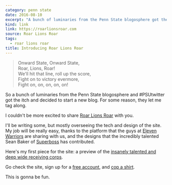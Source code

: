 ```yaml
---
category: penn state
date: 2016-08-10
excerpt: "A bunch of luminaries from the Penn State blogosphere got the itch and decided to start a new blog. For some reason, they let me tag along."
kind: link
link: https://roarlionsroar.com
source: Roar Lions Roar
tags:
  - roar lions roar
title: Introducing Roar Lions Roar
---
```


> Onward State, Onward State, <br/>
Roar, Lions, Roar!<br/>
We'll hit that line, roll up the score, <br/>
Fight on to victory evermore, <br/>
Fight on, on, on, on, on! <br/>

So a bunch of luminaries from the Penn State blogosphere and #PSUtwitter got the itch and decided to start a new blog. For some reason, they let me tag along.

I couldn't be more excited to share [Roar Lions Roar](http://roarlionsroar.com) with you.

I'll be writing some, but mostly overseeing the tech and design of the site. My job will be really easy, thanks to the platform that the guys at [Eleven Warriors](http://elevenwarriors.com) are sharing with us, and the designs that the incredibly talented Sean Baker of [Superboss](http://superboss.co) has contributed.

Here's my first piece for the site: a preview of the [insanely talented and deep wide receiving corps](http://www.roarlionsroar.com/penn-state-football/2016-football-preview/2016/08/74/rlr-position-preview-wide-reciever).

Go check the site, sign up for a [free account](http://www.roarlionsroar.com/user/register), and [cop a shirt](https://store.roarlionsroar.com).

This is gonna be fun.
